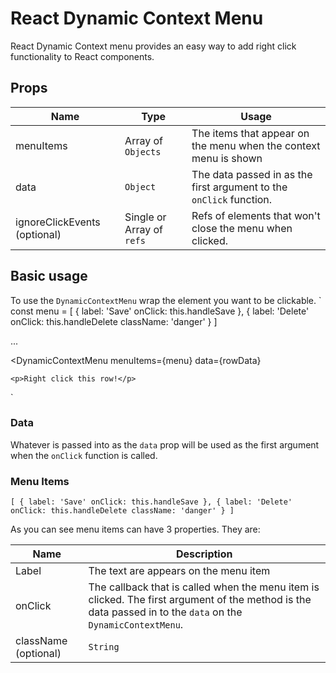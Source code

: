 # React Dynamic Context Menu

React Dynamic Context menu provides an easy way to add right click functionality to React components.

## Props
| Name | Type | Usage |
| --- | --- | --- |
| menuItems | Array of `Objects` | The items that appear on the menu when the context menu is shown |
| data | `Object` | The data passed in as the first argument to the `onClick` function. |
| ignoreClickEvents (optional) | Single or Array of `refs` | Refs of elements that won't close the menu when clicked.

## Basic usage
To use the `DynamicContextMenu` wrap the element you want to be clickable.
`
const menu = [
	{
		label: 'Save'
		onClick: this.handleSave
	},
	{
		label: 'Delete'
		onClick: this.handleDelete
		className: 'danger'
	}
]

...

<DynamicContextMenu
	menuItems={menu}
	data={rowData}
>
	<p>Right click this row!</p>
</DynamicContextMenu>
`

### Data
Whatever is passed into as the `data` prop will be used as the first argument when the `onClick` function is called.


### Menu Items
`
[
	{
		label: 'Save'
		onClick: this.handleSave
	},
	{
		label: 'Delete'
		onClick: this.handleDelete
		className: 'danger'
	}
]
`

As you can see menu items can have 3 properties. They are:

| Name | Description |
| --- | --- |
| Label | The text are appears on the menu item |
| onClick | The callback that is called when the menu item is clicked. The first argument of the method is the data passed in to the `data` on the `DynamicContextMenu`. |
| className (optional) | `String` | The class name of the menu item `div`. |
